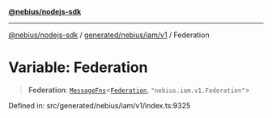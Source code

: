 [**@nebius/nodejs-sdk**](../../../../../README.md)

---

[@nebius/nodejs-sdk](../../../../../README.md) / [generated/nebius/iam/v1](../README.md) / Federation

# Variable: Federation

> **Federation**: [`MessageFns`](../../../../../runtime/protos/core/interfaces/MessageFns.md)\<[`Federation`](../interfaces/Federation.md), `"nebius.iam.v1.Federation"`\>

Defined in: src/generated/nebius/iam/v1/index.ts:9325
